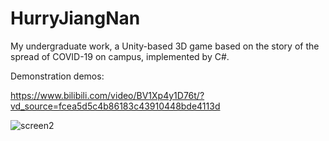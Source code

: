 # HurryJiangNan
My undergraduate work, a Unity-based 3D game based on the story of the spread of COVID-19 on campus, implemented by C#.

Demonstration demos: 

https://www.bilibili.com/video/BV1Xp4y1D76t/?vd_source=fcea5d5c4b86183c43910448bde4113d

![screen2](https://github.com/fwyc0573/HurryJiangNan/blob/main/fig/fig1.png)

